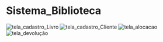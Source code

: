 
# Sistema_Biblioteca
 
![tela_cadastro_Livro](https://user-images.githubusercontent.com/101439440/190521144-ff547d14-eb54-4978-8278-233dbe37ef42.JPG)
![tela_cadastro_Cliente](https://user-images.githubusercontent.com/101439440/190521149-783d2c00-9333-428c-a457-abd54c01b2ee.JPG)
![tela_alocacao](https://user-images.githubusercontent.com/101439440/190521151-4dbaae25-c0af-4073-8ba5-919c0aabc950.JPG)
![tela_devolução](https://user-images.githubusercontent.com/101439440/190521153-c52e7bdb-b811-4f1b-9b46-baa9f623ce0c.JPG)
